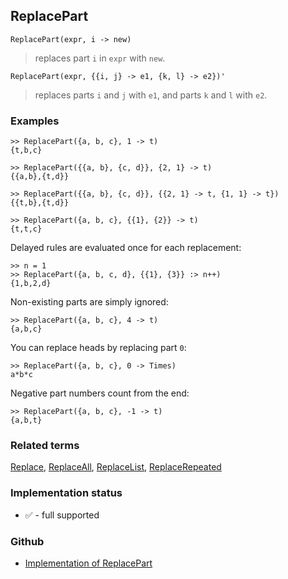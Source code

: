 ## ReplacePart

```
ReplacePart(expr, i -> new)
```

> replaces part `i` in `expr` with `new`.

```
ReplacePart(expr, {{i, j} -> e1, {k, l} -> e2})'
```

> replaces parts `i` and `j` with `e1`, and parts `k` and `l` with `e2`.

### Examples

```
>> ReplacePart({a, b, c}, 1 -> t)
{t,b,c}

>> ReplacePart({{a, b}, {c, d}}, {2, 1} -> t)
{{a,b},{t,d}}
 
>> ReplacePart({{a, b}, {c, d}}, {{2, 1} -> t, {1, 1} -> t})
{{t,b},{t,d}}
 
>> ReplacePart({a, b, c}, {{1}, {2}} -> t)
{t,t,c}
```

Delayed rules are evaluated once for each replacement:

```
>> n = 1
>> ReplacePart({a, b, c, d}, {{1}, {3}} :> n++)
{1,b,2,d} 
```

Non-existing parts are simply ignored:

```
>> ReplacePart({a, b, c}, 4 -> t)
{a,b,c}
```

You can replace heads by replacing part `0`:

```
>> ReplacePart({a, b, c}, 0 -> Times)
a*b*c
```
 
Negative part numbers count from the end:

```
>> ReplacePart({a, b, c}, -1 -> t)
{a,b,t}
```

### Related terms 
[Replace](Replace.md), [ReplaceAll](ReplaceAll.md), [ReplaceList](ReplaceList.md), [ReplaceRepeated](ReplaceRepeated.md)






### Implementation status

* &#x2705; - full supported

### Github

* [Implementation of ReplacePart](https://github.com/axkr/symja_android_library/blob/master/symja_android_library/matheclipse-core/src/main/java/org/matheclipse/core/builtin/ListFunctions.java#L6141) 
